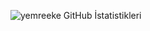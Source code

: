 ![yemreeke GitHub İstatistikleri](https://github-readme-stats.vercel.app/api?username=yemreeke&theme=vue-dark&show_icons=true)
